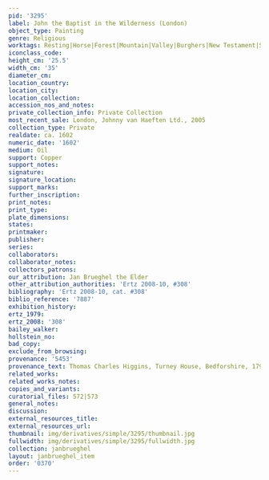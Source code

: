 ```yaml
---
pid: '3295'
label: John the Baptist in the Wilderness (London)
object_type: Painting
genre: Religious
worktags: Resting|Horse|Forest|Mountain|Valley|Burghers|New Testament|Saint
iconclass_code:
height_cm: '25.5'
width_cm: '35'
diameter_cm:
location_country:
location_city:
location_collection:
accession_nos_and_notes:
private_collection_info: Private Collection
most_recent_sale: London, Johnny van Haeften Ltd., 2005
collection_type: Private
realdate: ca. 1602
numeric_date: '1602'
medium: Oil
support: Copper
support_notes:
signature:
signature_location:
support_marks:
further_inscription:
print_notes:
print_type:
plate_dimensions:
states:
printmaker:
publisher:
series:
collaborators:
collaborator_notes:
collectors_patrons:
our_attribution: Jan Brueghel the Elder
other_attribution_authorities: 'Ertz 2008-10, #308'
bibliography: 'Ertz 2008-10, cat. #308'
biblio_reference: '7887'
exhibition_history:
ertz_1979:
ertz_2008: '308'
bailey_walker:
hollstein_no:
bad_copy:
exclude_from_browsing:
provenance: '5453'
provenance_text: Thomas Charles Higgins, Turney House, Bedforshire, 1799-1865
related_works:
related_works_notes:
copies_and_variants:
curatorial_files: 572|573
general_notes:
discussion:
external_resources_title:
external_resources_url:
thumbnail: img/derivatives/simple/3295/thumbnail.jpg
fullwidth: img/derivatives/simple/3295/fullwidth.jpg
collection: janbrueghel
layout: janbrueghel_item
order: '0370'
---
```

